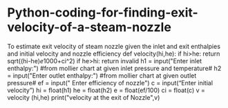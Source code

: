 # Python-coding-for-finding-exit-velocity-of-a-steam-nozzle
To estimate exit velocity of steam nozzle given the inlet and exit enthalpies and initial velocity and nozzle efficiency 
def velocity(hi,he):
     if hi>he:
                 return sqrt((hi-he)*e*1000+ci^2)
              if he>hi:
                 return invalid
          h1 = input("Enter inlet enthalpy:") #from mollier chart at given inlet pressure and temperature#
          h2 = input("Enter outlet enthalpy:") #from mollier chart at given outlet pressure#
          ef = input(" Enter efficiency of nozzle")
          c = input(“Enter initial velocity”)
          hi =  float(h1)
          he = float(h2)
          e = float(ef/100)
          ci = float(c)
          v = velocity (hi,he)
          print("velocity at the exit of Nozzle",v)
